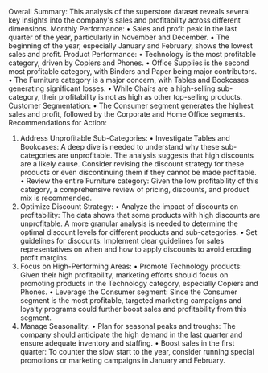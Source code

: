 Overall Summary:
This analysis of the superstore dataset reveals several key insights into the company's sales and 
profitability across different dimensions.
Monthly Performance:
• Sales and profit peak in the last quarter of the year, particularly in November and 
December.
• The beginning of the year, especially January and February, shows the lowest sales and 
profit.
Product Performance:
• Technology is the most profitable category, driven by Copiers and Phones.
• Office Supplies is the second most profitable category, with Binders and Paper being 
major contributors.
• The Furniture category is a major concern, with Tables and Bookcases generating 
significant losses.
• While Chairs are a high-selling sub-category, their profitability is not as high as other 
top-selling products.
Customer Segmentation:
• The Consumer segment generates the highest sales and profit, followed by 
the Corporate and Home Office segments.
Recommendations for Action:
1. Address Unprofitable Sub-Categories:
• Investigate Tables and Bookcases: A deep dive is needed to understand why these 
sub-categories are unprofitable. The analysis suggests that high discounts are a likely 
cause. Consider revising the discount strategy for these products or even discontinuing 
them if they cannot be made profitable.
• Review the entire Furniture category: Given the low profitability of this category, a 
comprehensive review of pricing, discounts, and product mix is recommended.
2. Optimize Discount Strategy:
• Analyze the impact of discounts on profitability: The data shows that some products 
with high discounts are unprofitable. A more granular analysis is needed to determine 
the optimal discount levels for different products and sub-categories.
• Set guidelines for discounts: Implement clear guidelines for sales representatives on 
when and how to apply discounts to avoid eroding profit margins.
3. Focus on High-Performing Areas:
• Promote Technology products: Given their high profitability, marketing efforts should 
focus on promoting products in the Technology category, especially Copiers and 
Phones.
• Leverage the Consumer segment: Since the Consumer segment is the most profitable, 
targeted marketing campaigns and loyalty programs could further boost sales and 
profitability from this segment.
4. Manage Seasonality:
• Plan for seasonal peaks and troughs: The company should anticipate the high demand 
in the last quarter and ensure adequate inventory and staffing.
• Boost sales in the first quarter: To counter the slow start to the year, consider running 
special promotions or marketing campaigns in January and February.
